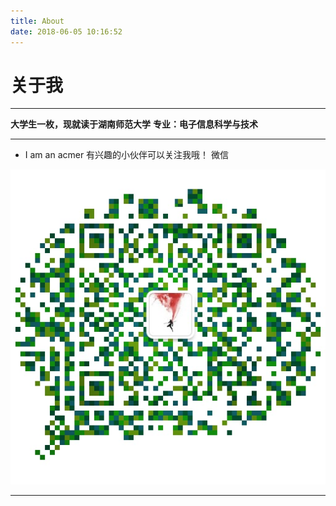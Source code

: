 ```yaml
---
title: About
date: 2018-06-05 10:16:52
---
```


# 关于我
---
**大学生一枚，现就读于湖南师范大学**
**专业：电子信息科学与技术**
***
* I am an acmer 有兴趣的小伙伴可以关注我哦！
             微信

![weixin](/images/weixin.png)

---

